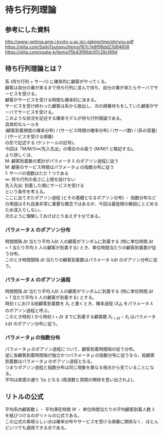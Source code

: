 # 待ち行列理論
## 参考にした資料
http://www-optima.amp.i.kyoto-u.ac.jp/~takine/tmp/shiryou.pdf  
https://qiita.com/SaitoTsutomu/items/f67c7e9f98dd27d94608  
https://qiita.com/ogata-k/items/f5b43f96dc97c28cf49d  

## 待ち行列理論とは？
系 (待ち行列 + サーバ) に確率的に顧客がやってくる。  
顧客は自分の番が来るまで待ち行列に並んで待ち、自分の番が来たらサーバでサービスを受ける。  
顧客がサービスを受ける時間も確率的に決まる。  
サービスを受け終わった顧客は系から脱出し、次の順番待ちをしていた顧客がサーバでサービスを受ける。  
このような状況を記述する確率モデルが待ち行列理論である。  
具体的なルールを  
(顧客到着頻度の確率分布) / (サービス時間の確率分布) / (サーバ数) / (系の容量) / (サービスを受ける順番)  
の形で記述する (ケンドールの記号)。  
今回は「M/M/$1$/$\infty$/先入先出」の場合のみ扱う (M/M/$1$ と略記する)。  
より詳しくは、  
M: 顧客到着数の累計がパラメータ $\lambda$ のポアソン過程に従う  
M: 顧客のサービス時間はパラメータ $\mu$ の指数分布に従う  
$1$: サーバの個数はただ $1$ つである  
$\infty$: 待ち行列の長さに上限を設けない  
先入先出: 到着した順にサービスを受ける  
という条件を考える。  
ここに出てきたポアソン過程 (とその基礎となるポアソン分布) ・ 指数分布などの用語はそれ自身非常に重要な概念ではあるが、今回は最低限の解説にとどめるため深入りしない。  
次のように理解しておけばとりあえず十分である。  
### パラメータ $\lambda$ のポアソン分布
時間間隔 $\Delta t$ 当たり平均 $\lambda\Delta t$ 人の顧客がランダムに到着する (特に単位時間 $\Delta t = 1$ 当たり平均 $\lambda$ 人の顧客が到着する) とき、単位時間当たりの顧客到着数が従う分布。  
このとき時間間隔 $\Delta t$ 当たりの顧客到着数はパラメータ $\lambda\Delta t$ のポアソン分布に従う。
### パラメータ $\lambda$ のポアソン過程
時間間隔 $\Delta t$ 当たり平均 $\lambda\Delta t$ 人の顧客がランダムに到着する (特に単位時間 $\Delta t = 1$ 当たり平均 $\lambda$ 人の顧客が到着する) とする。  
時刻 $t$ における総顧客到着数を $X_t$ と書くとき、確率過程 $(X_t)_t$ をパラメータ $\lambda$ のポアソン過程と呼ぶ。  
このとき時刻 $t$ から時刻 $t+\Delta t$ までに到着する顧客数 $X_{t+\Delta t} - X_t$ はパラメータ $\lambda\Delta t$ のポアソン分布に従う。
### パラメータ $\mu$ の指数分布
パラメータ $\mu$ のポアソン過程について、顧客到着時間隔の従う分布。  
逆に各顧客到着時間隔が独立かつパラメータ $\mu$ の指数分布に従うなら、総顧客到着数はパラメータ $\mu$ のポアソン過程となる。   
つまりポアソン過程と指数分布は同じ現象を異なる視点から見ていることになる。  
平均は直感の通り $1/\mu$ となる (周波数と周期の関係を思い出されよ)。
## リトルの公式
平均系内顧客数 $L$ ・ 平均滞在時間 $W$ ・ 
単位時間当たりの平均顧客到着人数 $\lambda$ を結びつけるのがリトルの公式である。  
この公式の素晴らしい点は確率分布やサービスを受ける順番に関係なく、ほとんどいつでも適用できる点である。

